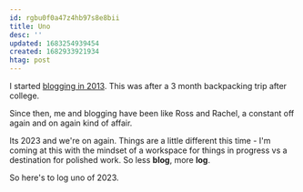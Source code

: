 ```yaml
---
id: rgbu0f0a47z4hb97s8e8bii
title: Uno
desc: ''
updated: 1683254939454
created: 1682933921934
htag: post
---
```


I started [blogging in 2013](https://www.kevinslin.com/notes/806c4d93-da28-4002-b454-b183c37441f6/). 
This was after a 3 month backpacking trip after college. 

Since then, me and blogging have been like Ross and Rachel, a constant off again and on again kind of affair.

Its 2023 and we're on again. Things are a little different this time - I'm coming at this with the mindset of a workspace for things in progress vs a destination for polished work. So less **blog**, more **log**. 

So here's to log uno of 2023. 
